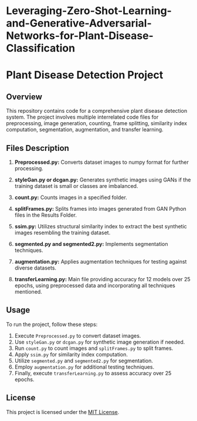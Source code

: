 # Leveraging-Zero-Shot-Learning-and-Generative-Adversarial-Networks-for-Plant-Disease-Classification
# Plant Disease Detection Project

## Overview

This repository contains code for a comprehensive plant disease detection system. The project involves multiple interrelated code files for preprocessing, image generation, counting, frame splitting, similarity index computation, segmentation, augmentation, and transfer learning.

## Files Description

1. **Preprocessed.py:**
   Converts dataset images to numpy format for further processing.

2. **styleGan.py or dcgan.py:**
   Generates synthetic images using GANs if the training dataset is small or classes are imbalanced.

3. **count.py:**
   Counts images in a specified folder.

4. **splitFrames.py:**
   Splits frames into images generated from GAN Python files in the Results Folder.

5. **ssim.py:**
   Utilizes structural similarity index to extract the best synthetic images resembling the training dataset.

6. **segmented.py and segmented2.py:**
   Implements segmentation techniques.

7. **augmentation.py:**
   Applies augmentation techniques for testing against diverse datasets.

8. **transferLearning.py:**
   Main file providing accuracy for 12 models over 25 epochs, using preprocessed data and incorporating all techniques mentioned.

## Usage

To run the project, follow these steps:

1. Execute `Preprocessed.py` to convert dataset images.
2. Use `styleGan.py` or `dcgan.py` for synthetic image generation if needed.
3. Run `count.py` to count images and `splitFrames.py` to split frames.
4. Apply `ssim.py` for similarity index computation.
5. Utilize `segmented.py` and `segmented2.py` for segmentation.
6. Employ `augmentation.py` for additional testing techniques.
7. Finally, execute `transferLearning.py` to assess accuracy over 25 epochs.

## License

This project is licensed under the [MIT License](LICENSE).
